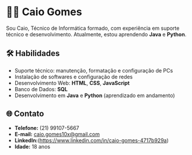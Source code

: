 # 👨‍💻 Caio Gomes  

Sou Caio, Técnico de Informática formado, com experiência em suporte técnico e desenvolvimento. Atualmente, estou aprendendo **Java** e **Python**.  

## 🛠️ Habilidades  
- Suporte técnico: manutenção, formatação e configuração de PCs  
- Instalação de softwares e configuração de redes  
- Desenvolvimento Web: **HTML**, **CSS**, **JavaScript**  
- Banco de Dados: **SQL**  
- Desenvolvimento em **Java** e **Python** (aprendizado em andamento)  

## 🌐 Contato  
- **Telefone:** (21) 99107-5667  
- **E-mail:** caio.gomes10x@gmail.com  
- **LinkedIn:**(https://www.linkedin.com/in/caio-gomes-4717b929a)  
- **Idade:** 18 anos